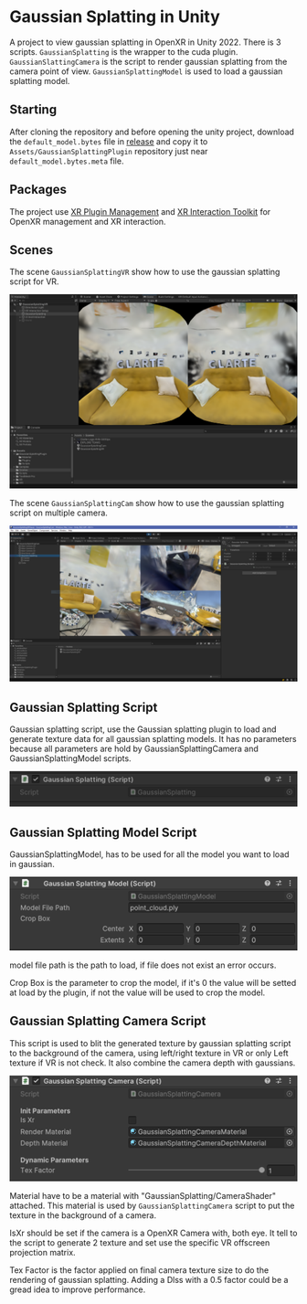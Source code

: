 # Gaussian Splatting in Unity

A project to view gaussian splatting in OpenXR in Unity 2022. There is 3 scripts. `GaussianSplatting` is the wrapper to the cuda plugin. `GaussianSlattingCamera` is the script to render gaussian splatting from the camera point of view. `GaussianSplattingModel` is used to load a gaussian splatting model.

## Starting

After cloning the repository and before opening the unity project, download the `default_model.bytes` file in [release](https://github.com/clarte53/GaussianSplattingVRViewerUnity/releases) and copy it to `Assets/GaussianSplattingPlugin` repository just near `default_model.bytes.meta` file.

## Packages
The project use [XR Plugin Management](https://docs.unity3d.com/Packages/com.unity.xr.management@4.4/manual/index.html) and [XR Interaction Toolkit](https://docs.unity3d.com/Packages/com.unity.xr.interaction.toolkit@2.5/manual/index.html) for OpenXR management and XR interaction.

## Scenes
The scene `GaussianSplattingVR` show how to use the gaussian splatting script for VR.

![VR](vr.png)

The scene `GaussianSplattingCam` show how to use the gaussian splatting script on multiple camera.

![Only Cam](cam.png)

## Gaussian Splatting Script
Gaussian splatting script, use the Gaussian splatting plugin to load and generate texture data for all gaussian splatting models. It has no parameters because all parameters are hold by GaussianSplattingCamera and GaussianSplattingModel scripts.

![Gaussian Splatting](gaussian_script.png)

## Gaussian Splatting Model Script
GaussianSplattingModel, has to be used for all the model you want to load in gaussian.

![Gaussian Splatting](gaussian_model.png)

model file path is the path to load, if file does not exist an error occurs.

Crop Box is the parameter to crop the model, if it's 0 the value will be setted at load by the plugin, if not the value will be used to crop the model.

## Gaussian Splatting Camera Script

This script is used to blit the generated texture by gaussian splatting script to the background of the camera, using left/right texture in VR or only Left texture if VR is not check. It also combine the camera depth with gaussians.

![Gaussian Blit](gaussian_blit.png)

Material have to be a material with "GaussianSplatting/CameraShader" attached. This material is used by `GaussianSplattingCamera` script to put the texture in the background of a camera.

IsXr should be set if the camera is a OpenXR Camera with, both eye. It tell to the script to generate 2 texture and set use the specific VR offscreen projection matrix.

Tex Factor is the factor applied on final camera texture size to do the rendering of gaussian splatting. Adding a Dlss with a 0.5 factor could be a gread idea to improve performance.
